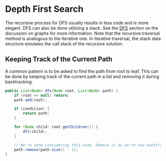 # Depth First Search

The recursive process for DFS usually results in less code and is more elegant. DFS can also be done utilizing a stack. See the [DFS](../data-structures/graphs/traversal.md) section on the discussion on graphs for more information. Note that the recursive traversal method is analogous to the iterative one. In iterative traversal, the stack data structure emulates the call stack of the recursive solution.

## Keeping Track of the Current Path

A common pattern is to be asked to find the path from root to leaf. This can be done by keeping track of the current path in a list and removing it during backtracking.

```java
public List<Node> dfs(Node root, List<Node> path) {
    if (root == null) return;
    path.add(root);

    if (condition) {
        return path;
    }

    for (Node child: root.getChildren()) {
        dfs(child);
    }

    // We're done considering this node. Remove it as we're now backtracking.
    path.remove(path.size() - 1);
}
```